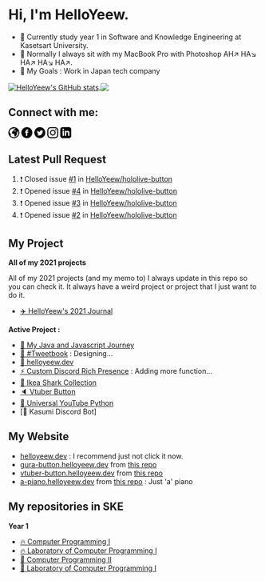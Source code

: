 <!--
### Hi there 👋
-->

<!-- ![HelloYeew's github stats](https://github-readme-stats.vercel.app/api?username=helloyeew&show_icons=true&theme=tokyonight)
![Top Langs](https://github-readme-stats.vercel.app/api/top-langs/?username=helloyeew&theme=tokyonight&layout=compact) -->

# Hi, I'm HelloYeew.
- 🌱 Currently study year 1 in Software and Knowledge Engineering at Kasetsart University.
- 🚙 Normally I always sit with my MacBook Pro with Photoshop AH↗️ HA↘️ HA↗️ HA↘️ HA↗️.
- 🎯 My Goals : Work in Japan tech company

<a href="https://github.com/anuraghazra/github-readme-stats">
  <img align="center" src="https://github-readme-stats.vercel.app/api?username=helloyeew&show_icons=true&theme=tokyonight" alt="HelloYeew's GitHub stats" />
</a>
<a href="https://github.com/anuraghazra/github-readme-stats">
  <!-- Change the `github-readme-stats.anuraghazra1.vercel.app` to `github-readme-stats.vercel.app`  -->
  <img align="center" src="https://github-readme-stats.vercel.app/api/top-langs/?username=helloyeew&theme=tokyonight&layout=compact" />
</a>

## Connect with me:

<a href="https://helloyeew.dev"><img src="globe.svg" alt="Website" width="22" height="22" style="vertical-align:middle"></a>
<a href="https://www.facebook.com/HelloYeew/"><img src="facebook.svg" alt="Facebook profiles" width="22" height="22" style="vertical-align:middle"></a>
<a href="https://twitter.com/nonggummud"><img src="twitter.svg" alt="Twitter profiles" width="22" height="22" style="vertical-align:middle"></a>
<a href="https://www.instagram.com/ttim.gummud/"><img src="instagram.svg" alt="Instagram profiles" width="22" height="22" style="vertical-align:middle"></a>
<a href="https://www.linkedin.com/in/phawit-pornwattanakul-a0137a1b4/"><img src="linkedin.svg" alt="Linkedin profiles" width="22" height="22" style="vertical-align:middle"></a>


## Latest Pull Request
<!--START_SECTION:activity-->
1. ❗️ Closed issue [#1](https://github.com/HelloYeew/hololive-button/issues/1) in [HelloYeew/hololive-button](https://github.com/HelloYeew/hololive-button)
2. ❗️ Opened issue [#4](https://github.com/HelloYeew/hololive-button/issues/4) in [HelloYeew/hololive-button](https://github.com/HelloYeew/hololive-button)
3. ❗️ Opened issue [#3](https://github.com/HelloYeew/hololive-button/issues/3) in [HelloYeew/hololive-button](https://github.com/HelloYeew/hololive-button)
4. ❗️ Opened issue [#2](https://github.com/HelloYeew/hololive-button/issues/2) in [HelloYeew/hololive-button](https://github.com/HelloYeew/hololive-button)
<!--END_SECTION:activity-->
## My Project

**All of my 2021 projects**

All of my 2021 projects (and my memo to) I always update in this repo so you can check it. It always have a weird project or project that I just want to do it.

- [✈️ HelloYeew's 2021 Journal](https://github.com/HelloYeew/2021-journal)

**Active Project :**

- [🔰 My Java and Javascript Journey](https://github.com/HelloYeew/my-java-and-javascript-journey)
- [📘 #Tweetbook](https://github.com/HelloYeew/tweetbook) : Designing...
- [📝 helloyeew.dev](https://github.com/HelloYeew/helloyeew.dev)
- [⚡️ Custom Discord Rich Presence](https://github.com/HelloYeew/my-custom-discord-rich-presence) : Adding more function...
- [🦈 Ikea Shark Collection](https://github.com/HelloYeew/ikea-shark-collection)
- [🔈 Vtuber Button](https://github.com/HelloYeew/vtuber-button)
- [📎 Universal YouTube Python](https://github.com/HelloYeew/universal-youtube-python)
- [🌟 Kasumi Discord Bot]

## My Website

- [helloyeew.dev](https://helloyeew.dev) : I recommend just not click it now.
- [gura-button.helloyeew.dev](https://gura-button.helloyeew.dev) from [this repo](https://github.com/HelloYeew/gura-button)
- [vtuber-button.helloyeew.dev](https://vtuber-button.helloyeew.dev) from [this repo](https://github.com/HelloYeew/vtuber-button)
- [a-piano.helloyeew.dev](https://a-piano.helloyeew.dev) from [this repo](https://github.com/HelloYeew/a-piano) : Just 'a' piano
  
## My repositories in SKE

**Year 1**

- [🔥 Computer Programming I](https://github.com/HelloYeew/helloyeew-computer-programming-i)
- [🔥 Laboratory of Computer Programming I](https://github.com/HelloYeew/helloyeew-lab-computer-programming-i)
- [🐳 Computer Programming II](https://github.com/HelloYeew/helloyeew-computer-programming-ii)
- [🐳 Laboratory of Computer Programming I](https://github.com/HelloYeew/helloyeew-lab-computer-programming-ii)

<!--
**HelloYeew/HelloYeew** is a ✨ _special_ ✨ repository because its `README.md` (this file) appears on your GitHub profile.

Here are some ideas to get you started:

- 🔭 I’m currently working on ...
- 🌱 I’m currently learning ...
- 👯 I’m looking to collaborate on ...
- 🤔 I’m looking for help with ...
- 💬 Ask me about ...
- 📫 How to reach me: ...
- 😄 Pronouns: ...
- ⚡ Fun fact: ...
-->
